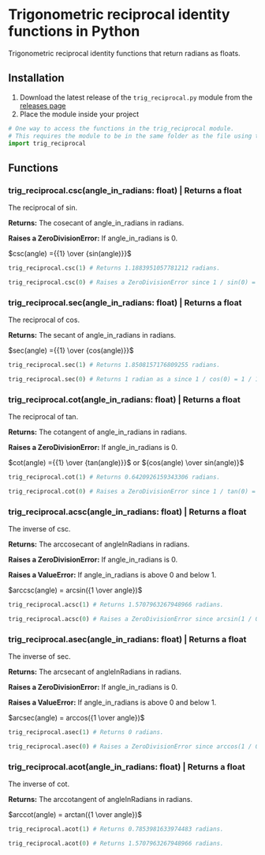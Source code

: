 # Trigonometric reciprocal identity functions in Python

Trigonometric reciprocal identity functions that return radians as floats.

## Installation

1. Download the latest release of the ```trig_reciprocal.py``` module from the [releases page](https://github.com/Synthird/trigonometric-reciprocal-identities/releases/latest)
2. Place the module inside your project

```Python
# One way to access the functions in the trig_reciprocal module.
# This requires the module to be in the same folder as the file using this code.
import trig_reciprocal
```

## Functions

### trig_reciprocal.csc(angle_in_radians: float) | Returns a float

The reciprocal of sin.

**Returns:** The cosecant of angle_in_radians in radians.

**Raises a ZeroDivisionError:** If angle_in_radians is 0.

$csc(angle) ={{1} \over {sin(angle)}}$

```Python
trig_reciprocal.csc(1) # Returns 1.1883951057781212 radians.
```

```Python
trig_reciprocal.csc(0) # Raises a ZeroDivisionError since 1 / sin(0) = 1 / 0, which is undefined.
```

### trig_reciprocal.sec(angle_in_radians: float) | Returns a float

The reciprocal of cos.

**Returns:** The secant of angle_in_radians in radians.

$sec(angle) ={{1} \over {cos(angle)}}$

```Python
trig_reciprocal.sec(1) # Returns 1.8508157176809255 radians.
```

```Python
trig_reciprocal.sec(0) # Returns 1 radian as a since 1 / cos(0) = 1 / 1, which is 1.
```

### trig_reciprocal.cot(angle_in_radians: float) | Returns a float

The reciprocal of tan.

**Returns:** The cotangent of angle_in_radians in radians.

**Raises a ZeroDivisionError:** If angle_in_radians is 0.

$cot(angle) ={{1} \over {tan(angle)}}$ or ${cos(angle) \over sin(angle)}$

```Python
trig_reciprocal.cot(1) # Returns 0.6420926159343306 radians.
```

```Python
trig_reciprocal.cot(0) # Raises a ZeroDivisionError since 1 / tan(0) = 1 / 0, which is undefined.
```

### trig_reciprocal.acsc(angle_in_radians: float) | Returns a float

The inverse of csc.

**Returns:** The arccosecant of angleInRadians in radians.

**Raises a ZeroDivisionError:** If angle_in_radians is 0.

**Raises a ValueError:** If angle_in_radians is above 0 and below 1.

$arccsc(angle) = arcsin({1 \over angle})$

```Python
trig_reciprocal.acsc(1) # Returns 1.5707963267948966 radians.
```

```Python
trig_reciprocal.acsc(0) # Raises a ZeroDivisionError since arcsin(1 / 0) is undefined.
```

### trig_reciprocal.asec(angle_in_radians: float) | Returns a float

The inverse of sec.

**Returns:** The arcsecant of angleInRadians in radians.

**Raises a ZeroDivisionError:** If angle_in_radians is 0.

**Raises a ValueError:** If angle_in_radians is above 0 and below 1.

$arcsec(angle) = arccos({1 \over angle})$

```Python
trig_reciprocal.asec(1) # Returns 0 radians.
```

```Python
trig_reciprocal.asec(0) # Raises a ZeroDivisionError since arccos(1 / 0) is undefined.
```

### trig_reciprocal.acot(angle_in_radians: float) | Returns a float

The inverse of cot.

**Returns:** The arccotangent of angleInRadians in radians.

$arccot(angle) = arctan({1 \over angle})$

```Python
trig_reciprocal.acot(1) # Returns 0.7853981633974483 radians.
```

```Python
trig_reciprocal.acot(0) # Returns 1.5707963267948966 radians.
```

